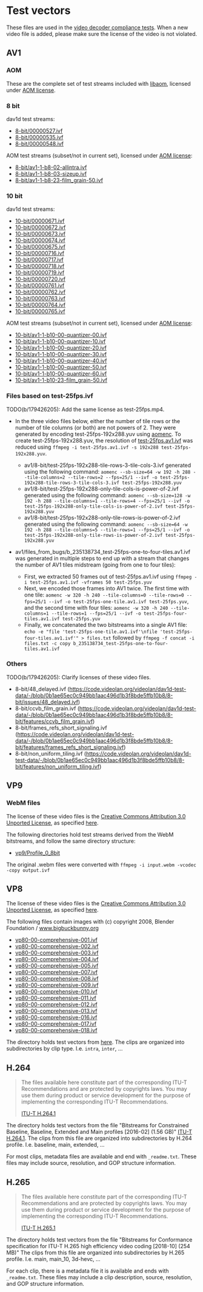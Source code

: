 # Test vectors

These files are used in the [video decoder compliance tests].
When a new video file is added, please make sure the license of the video is not
violated.

## AV1

### AOM
These are the complete set of test streams included with [libaom](https://aomedia.googlesource.com/aom/#downloading-the-test-data), licensed under [AOM license].

### 8 bit
dav1d test streams:
* [8-bit/00000527.ivf](https://people.xiph.org/~tterribe/av1/samples-all/00000527.ivf)
* [8-bit/00000535.ivf](https://people.xiph.org/~tterribe/av1/samples-all/00000535.ivf)
* [8-bit/00000548.ivf](https://people.xiph.org/~tterribe/av1/samples-all/00000548.ivf)

AOM test streams (subset/not in current set), licensed under [AOM license]:
* [8-bit/av1-1-b8-02-allintra.ivf](https://code.videolan.org/videolan/dav1d-test-data/-/blob/0b1ae65ec0c949bb1aac496d1b3f8bde5ffb10b8/8-bit/intra/av1-1-b8-02-allintra.ivf)
* [8-bit/av1-1-b8-03-sizeup.ivf](https://code.videolan.org/videolan/dav1d-test-data/-/blob/0b1ae65ec0c949bb1aac496d1b3f8bde5ffb10b8/8-bit/resize/av1-1-b8-03-sizeup.ivf)
* [8-bit/av1-1-b8-23-film\_grain-50.ivf](https://code.videolan.org/videolan/dav1d-test-data/-/blob/0b1ae65ec0c949bb1aac496d1b3f8bde5ffb10b8/8-bit/film_grain/av1-1-b8-23-film_grain-50.ivf)

### 10 bit
dav1d test streams:
* [10-bit/00000671.ivf](https://people.xiph.org/~tterribe/av1/samples-all/00000671.ivf)
* [10-bit/00000672.ivf](https://people.xiph.org/~tterribe/av1/samples-all/00000672.ivf)
* [10-bit/00000673.ivf](https://people.xiph.org/~tterribe/av1/samples-all/00000673.ivf)
* [10-bit/00000674.ivf](https://people.xiph.org/~tterribe/av1/samples-all/00000674.ivf)
* [10-bit/00000675.ivf](https://people.xiph.org/~tterribe/av1/samples-all/00000675.ivf)
* [10-bit/00000716.ivf](https://people.xiph.org/~tterribe/av1/samples-all/00000716.ivf)
* [10-bit/00000717.ivf](https://people.xiph.org/~tterribe/av1/samples-all/00000717.ivf)
* [10-bit/00000718.ivf](https://people.xiph.org/~tterribe/av1/samples-all/00000718.ivf)
* [10-bit/00000719.ivf](https://people.xiph.org/~tterribe/av1/samples-all/00000719.ivf)
* [10-bit/00000720.ivf](https://people.xiph.org/~tterribe/av1/samples-all/00000720.ivf)
* [10-bit/00000761.ivf](https://people.xiph.org/~tterribe/av1/samples-all/00000761.ivf)
* [10-bit/00000762.ivf](https://people.xiph.org/~tterribe/av1/samples-all/00000762.ivf)
* [10-bit/00000763.ivf](https://people.xiph.org/~tterribe/av1/samples-all/00000763.ivf)
* [10-bit/00000764.ivf](https://people.xiph.org/~tterribe/av1/samples-all/00000764.ivf)
* [10-bit/00000765.ivf](https://people.xiph.org/~tterribe/av1/samples-all/00000765.ivf)

AOM test streams (subset/not in current set), licensed under [AOM license]:
* [10-bit/av1-1-b10-00-quantizer-00.ivf](https://code.videolan.org/videolan/dav1d-test-data/-/blob/0b1ae65ec0c949bb1aac496d1b3f8bde5ffb10b8/10-bit/quantizer/av1-1-b10-00-quantizer-00.ivf)
* [10-bit/av1-1-b10-00-quantizer-10.ivf](https://code.videolan.org/videolan/dav1d-test-data/-/blob/0b1ae65ec0c949bb1aac496d1b3f8bde5ffb10b8/10-bit/quantizer/av1-1-b10-00-quantizer-10.ivf)
* [10-bit/av1-1-b10-00-quantizer-20.ivf](https://code.videolan.org/videolan/dav1d-test-data/-/blob/0b1ae65ec0c949bb1aac496d1b3f8bde5ffb10b8/10-bit/quantizer/av1-1-b10-00-quantizer-20.ivf)
* [10-bit/av1-1-b10-00-quantizer-30.ivf](https://code.videolan.org/videolan/dav1d-test-data/-/blob/0b1ae65ec0c949bb1aac496d1b3f8bde5ffb10b8/10-bit/quantizer/av1-1-b10-00-quantizer-30.ivf)
* [10-bit/av1-1-b10-00-quantizer-40.ivf](https://code.videolan.org/videolan/dav1d-test-data/-/blob/0b1ae65ec0c949bb1aac496d1b3f8bde5ffb10b8/10-bit/quantizer/av1-1-b10-00-quantizer-40.ivf)
* [10-bit/av1-1-b10-00-quantizer-50.ivf](https://code.videolan.org/videolan/dav1d-test-data/-/blob/0b1ae65ec0c949bb1aac496d1b3f8bde5ffb10b8/10-bit/quantizer/av1-1-b10-00-quantizer-50.ivf)
* [10-bit/av1-1-b10-00-quantizer-60.ivf](https://code.videolan.org/videolan/dav1d-test-data/-/blob/0b1ae65ec0c949bb1aac496d1b3f8bde5ffb10b8/10-bit/quantizer/av1-1-b10-00-quantizer-60.ivf)
* [10-bit/av1-1-b10-23-film_grain-50.ivf](https://code.videolan.org/videolan/dav1d-test-data/-/blob/0b1ae65ec0c949bb1aac496d1b3f8bde5ffb10b8/10-bit/film_grain/av1-1-b10-23-film_grain-50.ivf)

### Files based on test-25fps.ivf
TODO(b/179426205): Add the same license as test-25fps.mp4.

* In the three video files below, either the number of tile rows or the number
  of tile columns (or both) are not powers of 2. They were generated by encoding
  test-25fps-192x288.yuv using [aomenc]. To create test-25fps-192x288.yuv, the
  resolution of [test-25fps.av1.ivf] was reduced using `ffmpeg -i
  test-25fps.av1.ivf -s 192x288 test-25fps-192x288.yuv`.

  * av1/8-bit/test-25fps-192x288-tile-rows-3-tile-cols-3.ivf generated using the
    following command:
    `aomenc --sb-size=64 -w 192 -h 288 --tile-columns=2 --tile-rows=2 --fps=25/1
    --ivf -o test-25fps-192x288-tile-rows-3-tile-cols-3.ivf
    test-25fps-192x288.yuv`
  * av1/8-bit/test-25fps-192x288-only-tile-cols-is-power-of-2.ivf generated
    using the following command:
    `aomenc --sb-size=128 -w 192 -h 288 --tile-columns=1 --tile-rows=4
    --fps=25/1 --ivf -o test-25fps-192x288-only-tile-cols-is-power-of-2.ivf
    test-25fps-192x288.yuv`
  * av1/8-bit/test-25fps-192x288-only-tile-rows-is-power-of-2.ivf generated
    using the following command:
    `aomenc --sb-size=64 -w 192 -h 288 --tile-columns=5 --tile-rows=1 --fps=25/1
    --ivf -o test-25fps-192x288-only-tile-rows-is-power-of-2.ivf
    test-25fps-192x288.yuv`

* av1/files\_from\_bugs/b\_235138734\_test-25fps-one-to-four-tiles.av1.ivf was
  generated in multiple steps to end up with a stream that changes the number of
  AV1 tiles midstream (going from one to four tiles):

  * First, we extracted 50 frames out of test-25fps.av1.ivf using
    `ffmpeg -i test-25fps.av1.ivf -vframes 50 test-25fps.yuv`
  * Next, we encoded those frames into AV1 twice. The first time with one tile:
    `aomenc -w 320 -h 240 --tile-columns=0 --tile-rows=0 --fps=25/1 --ivf
    -o test-25fps-one-tile.av1.ivf test-25fps.yuv`, and the second time with
    four tiles:
    `aomenc -w 320 -h 240 --tile-columns=1 --tile-rows=1 --fps=25/1 --ivf
    -o test-25fps-four-tiles.av1.ivf test-25fps.yuv`
  * Finally, we concatenated the two bitstreams into a single AV1 file:
    `echo -e "file 'test-25fps-one-tile.av1.ivf'\nfile
    'test-25fps-four-tiles.av1.ivf'" > files.txt` followed by `ffmpeg -f concat
    -i files.txt -c copy b_235138734_test-25fps-one-to-four-tiles.av1.ivf`

### Others
TODO(b/179426205): Clarify licenses of these video files.
* 8-bit/48\_delayed.ivf (https://code.videolan.org/videolan/dav1d-test-data/-/blob/0b1ae65ec0c949bb1aac496d1b3f8bde5ffb10b8/8-bit/issues/48_delayed.ivf)
* 8-bit/ccvb\_film\_grain.ivf (https://code.videolan.org/videolan/dav1d-test-data/-/blob/0b1ae65ec0c949bb1aac496d1b3f8bde5ffb10b8/8-bit/features/ccvb_film_grain.ivf)
* 8-bit/frames\_refs\_short\_signaling.ivf (https://code.videolan.org/videolan/dav1d-test-data/-/blob/0b1ae65ec0c949bb1aac496d1b3f8bde5ffb10b8/8-bit/features/frames_refs_short_signaling.ivf)
* 8-bit/non\_uniform\_tiling.ivf (https://code.videolan.org/videolan/dav1d-test-data/-/blob/0b1ae65ec0c949bb1aac496d1b3f8bde5ffb10b8/8-bit/features/non_uniform_tiling.ivf)

## VP9

### WebM files
The license of these video files is the
[Creative Commons Attribution 3.0 Unported License], as specified
[here](https://www.webmproject.org/license/bitstream/).

The following directories hold test streams derived from the WebM bitstreams,
and follow the same directory structure:
* [vp9/Profile_0_8bit](https://www.webmproject.org/vp9/levels/#test-bitstreams)

The original .webm files were converted with
  `ffmpeg -i input.webm -vcodec -copy output.ivf`

## VP8

The license of these video files is the
[Creative Commons Attribution 3.0 Unported License], as specified
[here](https://www.webmproject.org/license/bitstream/).

The following files contain images with (c) copyright 2008, Blender Foundation /
www.bigbuckbunny.org

* [vp80-00-comprehensive-001.ivf](vp8/vp80-00-comprehensive-001.ivf.external)
* [vp80-00-comprehensive-002.ivf](vp8/vp80-00-comprehensive-002.ivf.external)
* [vp80-00-comprehensive-003.ivf](vp8/vp80-00-comprehensive-003.ivf.external)
* [vp80-00-comprehensive-004.ivf](vp8/vp80-00-comprehensive-004.ivf.external)
* [vp80-00-comprehensive-005.ivf](vp8/vp80-00-comprehensive-005.ivf.external)
* [vp80-00-comprehensive-007.ivf](vp8/vp80-00-comprehensive-007.ivf.external)
* [vp80-00-comprehensive-008.ivf](vp8/vp80-00-comprehensive-008.ivf.external)
* [vp80-00-comprehensive-009.ivf](vp8/vp80-00-comprehensive-009.ivf.external)
* [vp80-00-comprehensive-010.ivf](vp8/vp80-00-comprehensive-010.ivf.external)
* [vp80-00-comprehensive-011.ivf](vp8/vp80-00-comprehensive-011.ivf.external)
* [vp80-00-comprehensive-012.ivf](vp8/vp80-00-comprehensive-012.ivf.external)
* [vp80-00-comprehensive-013.ivf](vp8/vp80-00-comprehensive-013.ivf.external)
* [vp80-00-comprehensive-016.ivf](vp8/vp80-00-comprehensive-016.ivf.external)
* [vp80-00-comprehensive-017.ivf](vp8/vp80-00-comprehensive-017.ivf.external)
* [vp80-00-comprehensive-018.ivf](vp8/vp80-00-comprehensive-018.ivf.external)


The directory holds test vectors from
[here](https://chromium.googlesource.com/webm/vp8-test-vectors/). The clips are
organized into subdirectories by clip type. I.e. `intra`, `inter`, ...

## H.264

> The files available here constitute part of the corresponding ITU-T
> Recommendations and are protected by copyrights laws.  You may use them
> during product or service development for the purpose of implementing the
> corresponding ITU-T Recommendations.
>
> [ITU-T H.264.1]

The directory holds test vectors from the file "Bitstreams for Constrained
Baseline, Baseline, Extended and Main profiles [2016-02] (1.56 GB)"
[ITU-T H.264.1]. The clips from this file are organized into subdirectories by
H.264 profile. I.e. baseline, main, extended, ...

For most clips, metadata files are available and end with `_readme.txt`. These
files may include source, resolution, and GOP structure information.

## H.265

> The files available here constitute part of the corresponding ITU-T
> Recommendations and are protected by copyrights laws.  You may use them
> during product or service development for the purpose of implementing the
> corresponding ITU-T Recommendations.
>
> [ITU-T H.265.1]

The directory holds test vectors from the file "Bitstreams for Conformance
specification for ITU-T H.265 high efficiency video coding [2018-10] (254 MB)"
The clips from this file are organized into subdirectories by
H.265 profile. I.e. main, main\_10, 3d-hevc, ...

For each clip, there is a metadata file it is available and ends with
`_readme.txt`. These files may include a clip description, source, resolution,
and GOP structure information.


[video decoder compliance tests]: ../../README.md#video-decoder-compliance-tests
[aomenc]: https://aomedia.googlesource.com/aom/
[AOM license]: ../licenses/AOM-LICENSE
[Creative Commons Attribution 3.0 Unported License]: ../licenses/CC-LICENSE
[test-25fps.av1.ivf]: https://source.chromium.org/chromium/chromium/src/+/main:media/test/data/test-25fps.av1.ivf
[ITU-T H.264.1]: https://www.itu.int/net/ITU-T/sigdb/spevideo/VideoForm-s.aspx?val=102002641
[ITU-T H.265.1]: https://www.itu.int/net/ITU-T/sigdb/spevideo/VideoForm-s.aspx?val=102002651
